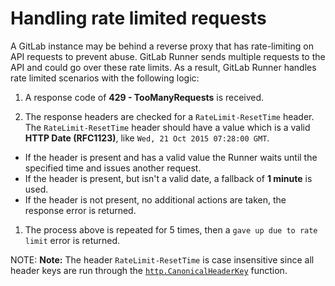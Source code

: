 # Handling rate limited requests

A GitLab instance may be behind a reverse proxy that has rate-limiting on API requests
to prevent abuse. GitLab Runner sends multiple requests to the API and could go over these
rate limits. As a result, GitLab Runner handles rate limited scenarios with the following logic:

1. A response code of **429 - TooManyRequests** is received.

1. The response headers are checked for a `RateLimit-ResetTime` header. The `RateLimit-ResetTime` header should have a value which is a valid **HTTP Date (RFC1123)**, like `Wed, 21 Oct 2015 07:28:00 GMT`.

- If the header is present and has a valid value the Runner waits until the specified time and issues another request.
- If the header is present, but isn't a valid date, a fallback of **1 minute** is used.
- If the header is not present, no additional actions are taken, the response error is returned.

1. The process above is repeated for 5 times, then a `gave up due to rate limit` error is returned.

NOTE: **Note:**
The header `RateLimit-ResetTime` is case insensitive since all header keys are run
through the [`http.CanonicalHeaderKey`](https://golang.org/pkg/net/http/#CanonicalHeaderKey) function.
